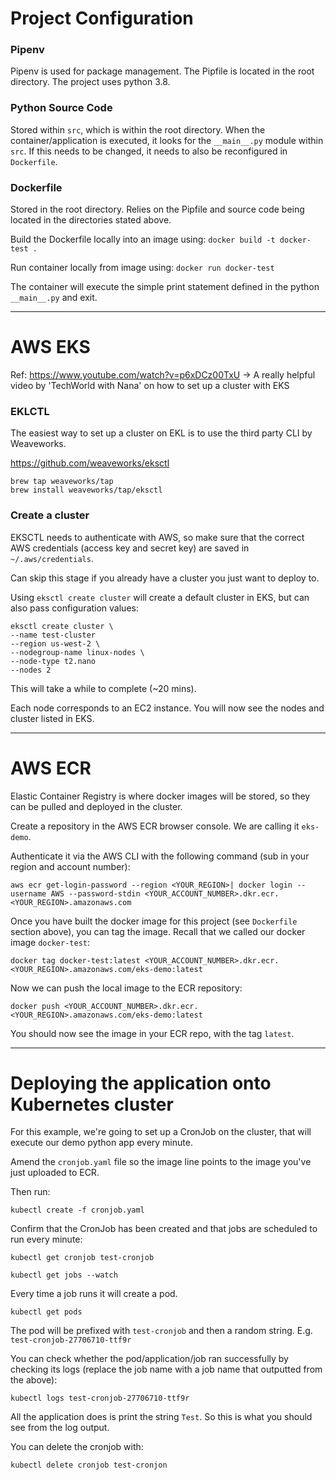 # Project Configuration

### Pipenv

Pipenv is used for package management. The Pipfile is located in the root directory.
The project uses python 3.8.

### Python Source Code

Stored within `src`, which is within the root directory. When the container/application is executed, it looks for the `__main__.py` module within `src`. If this needs to be changed, it needs to also be reconfigured in `Dockerfile`.

### Dockerfile

Stored in the root directory. Relies on the Pipfile and source code being located in the directories stated above. 

Build the Dockerfile locally into an image using:
`docker build -t docker-test .`

Run container locally from image using:
`docker run docker-test`

The container will execute the simple print statement defined in the python `__main__.py` and exit.

___

# AWS EKS

Ref: https://www.youtube.com/watch?v=p6xDCz00TxU -> A really helpful video by 'TechWorld with Nana' on how to set up a cluster with EKS

### EKLCTL

The easiest way to set up a cluster on EKL is to use the third party CLI by Weaveworks.

https://github.com/weaveworks/eksctl

```
brew tap weaveworks/tap
brew install weaveworks/tap/eksctl
```

### Create a cluster

EKSCTL needs to authenticate with AWS, so make sure that the correct AWS credentials (access key and secret key) are saved in `~/.aws/credentials`.

Can skip this stage if you already have a cluster you just want to deploy to. 

Using `eksctl create cluster` will create a default cluster in EKS, but can also pass configuration values:

```
eksctl create cluster \
--name test-cluster  
--region us-west-2 \
--nodegroup-name linux-nodes \
--node-type t2.nano 
--nodes 2
```

This will take a while to complete (~20 mins).

Each node corresponds to an EC2 instance. You will now see the nodes and cluster listed in EKS. 

___

# AWS ECR

Elastic Container Registry is where docker images will be stored, so they can be pulled and deployed in the cluster.

Create a repository in the AWS ECR browser console. We are calling it `eks-demo`. 

Authenticate it via the AWS CLI with the following command (sub in your region and account number):

```
aws ecr get-login-password --region <YOUR_REGION>| docker login --username AWS --password-stdin <YOUR_ACCOUNT_NUMBER>.dkr.ecr.<YOUR_REGION>.amazonaws.com 
```
Once you have built the docker image for this project (see `Dockerfile` section above), you can tag the image. Recall that we called our docker image `docker-test`:

```
docker tag docker-test:latest <YOUR_ACCOUNT_NUMBER>.dkr.ecr.<YOUR_REGION>.amazonaws.com/eks-demo:latest
```

Now we can push the local image to the ECR repository:

```
docker push <YOUR_ACCOUNT_NUMBER>.dkr.ecr.<YOUR_REGION>.amazonaws.com/eks-demo:latest
```

You should now see the image in your ECR repo, with the tag `latest`.

___

# Deploying the application onto Kubernetes cluster

For this example, we're going to set up a CronJob on the cluster, that will execute our demo python app every minute. 

Amend the `cronjob.yaml` file so the image line points to the image you've just uploaded to ECR. 

Then run:

```
kubectl create -f cronjob.yaml
```

Confirm that the CronJob has been created and that jobs are scheduled to run every minute:

```
kubectl get cronjob test-cronjob
```
```
kubectl get jobs --watch
```

Every time a job runs it will create a pod. 

```
kubectl get pods
```

The pod will be prefixed with `test-cronjob` and then a random string. E.g. `test-cronjob-27706710-ttf9r`

You can check whether the pod/application/job ran successfully by checking its logs (replace the job name with a job name that outputted from the above):

```
kubectl logs test-cronjob-27706710-ttf9r
```

All the application does is print the string `Test`. So this is what you should see from the log output.

You can delete the cronjob with:

```
kubectl delete cronjob test-cronjon
```





